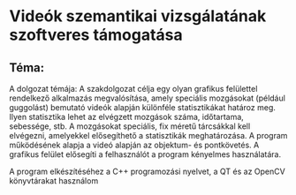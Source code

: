 # Videók szemantikai vizsgálatának szoftveres támogatása

## Téma:
A dolgozat témája: A szakdolgozat célja egy olyan grafikus felülettel rendelkező alkalmazás
megvalósítása, amely speciális mozgásokat (például guggolást) bemutató videók alapján
különféle statisztikákat határoz meg. Ilyen statisztika lehet az elvégzett mozgások száma,
időtartama, sebessége, stb. A mozgásokat speciális, fix méretű tárcsákkal kell elvégezni,
amelyekkel elősegíthető a statisztikák meghatározása. A program működésének alapja a videó
alapján az objektum- és pontkövetés. A grafikus felület elősegíti a felhasználót a program
kényelmes használatára.

A program elkészítéséhez a C++ programozási nyelvet, a QT és az OpenCV könyvtárakat
használom